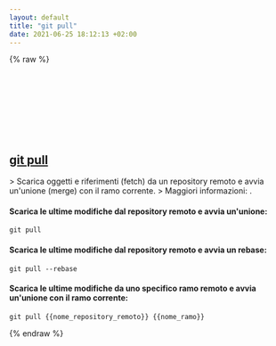 ```yaml
---
layout: default
title: "git pull"
date: 2021-06-25 18:12:13 +02:00
---
```

{% raw %}
<h2 id="git-pull">
  <a href="/it/common/git-pull.html">git pull</a> <a href="#git-pull"><svg class="icon">
    <use href="/assets/images/unicode_sprite.svg#link" />
  </svg></a>
</h2>
> Scarica oggetti e riferimenti (fetch) da un repository remoto e avvia un'unione (merge) con il ramo corrente.
> Maggiori informazioni: <https://git-scm.com/docs/git-pull>.

#### Scarica le ultime modifiche dal repository remoto e avvia un'unione:
```shell
git pull
```
#### Scarica le ultime modifiche dal repository remoto e avvia un rebase:
```shell
git pull --rebase
```
#### Scarica le ultime modifiche da uno specifico ramo remoto e avvia un'unione con il ramo corrente:
```shell
git pull {{nome_repository_remoto}} {{nome_ramo}}
```
{% endraw %}